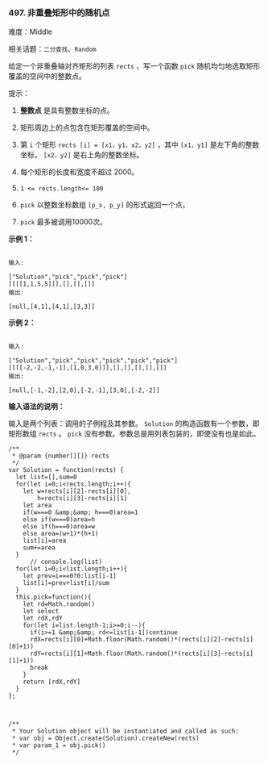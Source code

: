 ### 497. 非重叠矩形中的随机点

难度：Middle

相关话题：`二分查找`、`Random`

给定一个非重叠轴对齐矩形的列表  `rects` ，写一个函数  `pick`  随机均匀地选取矩形覆盖的空间中的整数点。



提示：




1. **整数点** 是具有整数坐标的点。

2. 矩形周边上的点包含在矩形覆盖的空间中。

3. 第  `i`  个矩形  `rects [i] = [x1，y1，x2，y2]` ，其中 `[x1，y1]`  是左下角的整数坐标， `[x2，y2]`  是右上角的整数坐标。

4. 每个矩形的长度和宽度不超过 2000。

5.  `1 <= rects.length<= 100` 

6.  `pick`  以整数坐标数组 `[p_x, p_y]` 的形式返回一个点。

7.  `pick`  最多被调用10000次。









**示例 1：** 





```

输入:

["Solution","pick","pick","pick"]
[[[[1,1,5,5]]],[],[],[]]
输出:

[null,[4,1],[4,1],[3,3]]

```


**示例 2：** 





```

输入:

["Solution","pick","pick","pick","pick","pick"]
[[[[-2,-2,-1,-1],[1,0,3,0]]],[],[],[],[],[]]
输出:

[null,[-1,-2],[2,0],[-2,-1],[3,0],[-2,-2]]
```






**输入语法的说明：** 



输入是两个列表：调用的子例程及其参数。 `Solution`  的构造函数有一个参数，即矩形数组  `rects` 。 `pick`  没有参数。参数总是用列表包装的，即使没有也是如此。








```
/**
 * @param {number[][]} rects
 */
var Solution = function(rects) {
  let list=[],sum=0
  for(let i=0;i<rects.length;i++){
    let w=rects[i][2]-rects[i][0],
        h=rects[i][3]-rects[i][1]
    let area
    if(w===0 &amp;&amp; h===0)area=1
    else if(w===0)area=h
    else if(h===0)area=w
    else area=(w+1)*(h+1)
    list[i]=area
    sum+=area
  }
      // console.log(list)
  for(let i=0;i<list.length;i++){
    let prev=i===0?0:list[i-1]
    list[i]=prev+list[i]/sum
  }
  this.pick=function(){
    let rd=Math.random()
    let select
    let rdX,rdY
    for(let i=list.length-1;i>=0;i--){
      if(i>=1 &amp;&amp; rd<=list[i-1])continue
      rdX=rects[i][0]+Math.floor(Math.random()*(rects[i][2]-rects[i][0]+1))
      rdY=rects[i][1]+Math.floor(Math.random()*(rects[i][3]-rects[i][1]+1))
      break
    }
    return [rdX,rdY]
  }
};



/** 
 * Your Solution object will be instantiated and called as such:
 * var obj = Object.create(Solution).createNew(rects)
 * var param_1 = obj.pick()
 */



```

